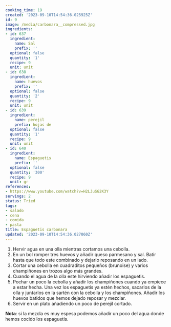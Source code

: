 ```yaml
---
cooking_time: 19
created: '2023-09-10T14:54:36.025925Z'
id: 9
image: /media/carbonara__compressed.jpg
ingredients:
- id: 637
  ingredient:
    name: Sal
    prefix: ''
  optional: false
  quantity: '1'
  recipe: 9
  unit: unit
- id: 638
  ingredient:
    name: huevos
    prefix: ''
  optional: false
  quantity: '2'
  recipe: 9
  unit: unit
- id: 639
  ingredient:
    name: perejil
    prefix: hojas de
  optional: false
  quantity: '1'
  recipe: 9
  unit: unit
- id: 640
  ingredient:
    name: Espaguetis
    prefix: ''
  optional: false
  quantity: '300'
  recipe: 9
  unit: gr
references:
- https://www.youtube.com/watch?v=H2LJuSG2K3Y
servings: 2
status: Tried
tags:
- salado
- cena
- comida
- pasta
title: Espaguetis carbonara
updated: '2023-09-10T14:54:36.027060Z'
---
```

1. Hervir agua en una olla mientras cortamos una cebolla.
2. En un bol romper tres huevos y añadir queso parmesano y sal. Batir hasta que todo este combinado y dejarlo reposando en un lado.
3. Cortar una cebolla en cuadraditos pequeños (brunoise) y varios champiñones en trozos algo más grandes.
4. Cuando el agua de la olla este hirviendo añadir los espaguetis.
5. Pochar un poco la cebolla y añadir los champiñones cuando ya empiece a estar hecha. Una vez los espaguetis ya estén hechos, sacarlos de la olla y juntarlos en la sartén con la cebolla y los champiñones. Añadir los huevos batidos que hemos dejado reposar y mezclar.
6. Servir en un plato añadiendo un poco de perejil cortado.

**Nota**: si la mezcla es muy espesa podemos añadir un poco del agua donde hemos cocido los espaguetis.
